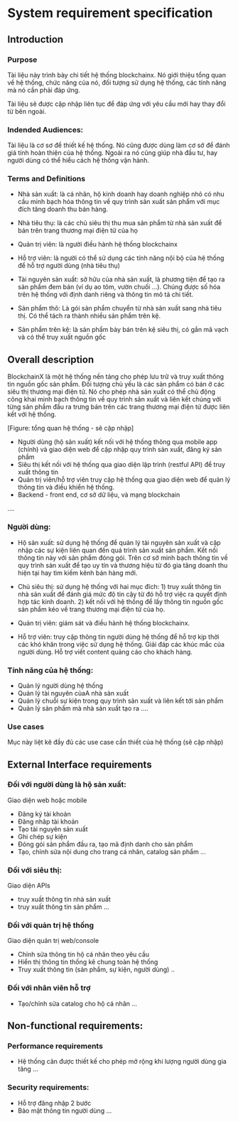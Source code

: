 # System requirement specification

## Introduction

### Purpose

Tài liệu này trình bày chi tiết hệ thống blockchainx. Nó giới thiệu tổng quan
về hệ thống, chức năng của nó, đối tượng sử dụng hệ thống, các tính năng mà nó
cần phải đáp ứng.

Tài liệu sẽ được cập nhập liên tục để đáp ứng với yêu cầu mới hay thay đổi từ bên ngoài.

### Indended Audiences:

Tài liệu là cơ sơ để thiết kế hệ thống. Nó cũng được dùng làm cơ sở để
đánh giá tính hoàn thiện của hệ thống. Ngoài ra nó cũng giúp nhà đầu tư, hay
người dùng có thể hiểu cách hệ thống vận hành.

### Terms and Definitions

- Nhà sản xuất: là cá nhân, hộ kinh doanh hay doanh nghiệp nhỏ có nhu cầu minh bạch hóa thông tin về quy trình sản xuất sản phẩm với mục đích tăng doanh thu bán hàng. 
- Nhà tiêu thụ: là các chủ siêu thị thu mua sản phẩm từ nhà sản xuất để bán trên trang thương mại điện tử của họ

- Quản trị viên: là người điều hành hệ thống blockchainx

- Hỗ trợ viên: là người có thể sử dụng các tính năng nội bộ của hệ thống để hỗ trợ người dùng (nhà tiêu thụ)

- Tài nguyên sản xuất: sở hữu của nhà sản xuất, là phương tiện để tạo ra sản phẩm đem bán (ví dụ ao tôm, vườn chuối ...). Chúng được số hóa trên hệ thống với định danh riêng và thông tin mô tả chi tiết. 

- Sản phẩm thô: Là gói sản phẩm chuyển từ nhà sản xuất sang nhà tiêu thị. Có
  thể tách ra thành nhiều sản phẩm trên kệ.
  
- Sản phẩm trên kệ: là sản phẩm bày bán trên kệ siêu thị, có gắn mã vạch và có
  thể truy xuất nguồn gốc


## Overall description

BlockchainX là một hệ thống nền tảng cho phép lưu trữ và truy xuất thông tin
nguồn gốc sản phẩm. Đối tượng chủ yếu là các sản phẩm có bán ở các siêu thị
thương mại điện tử. Nó cho phép nhà sản xuất có thể chủ động công khai minh
bạch thông tin về quy trình sản xuất và liên kết chúng với từng sản phầm đầu ra
 trưng bán trên các trang thương mại điện tử được liên kết với hệ thống.
 
 [Figure: tổng quan hệ thống - sẽ cập nhập]
 
- Người dùng (hộ sản xuất) kết nối với hệ thống thông qua mobile app (chính) và giao diện web để cập nhập quy trình sản xuất, đăng ký sản phẩm
- Siêu thị kết nối với hệ thống qua giao diện lập trình (restful API) để truy xuất thông tin
- Quản trị viên/hỗ trợ viên truy cập hệ thống qua giao diện web để quản lý thông tin và điều khiển hệ thống.
- Backend - front end, cơ sở dữ liệu, và mạng blockchain 

....

### Người dùng:

 - Hộ sản xuất: sử dụng hệ thống để quản lý tài nguyên sản xuất và cập nhập các sự kiện
   liên quan đến quá trình sản xuất sản phẩm. Kết nối thông tin này với sản
   phẩm đóng gói. Trên cơ sở minh bạch thông tin về quy trình sản xuất để tạo uy tín và thương hiệu từ đó gia tăng doanh thu hiện tại hay tìm kiếm kênh bán hàng mới.
 
 - Chủ siêu thị: sử dụng hệ thống với hai mục đích:  1) truy xuất thông tin nhà sản xuất để đánh giá mức độ tin cậy từ đó hỗ trợ việc ra quyết định hợp tác kinh doanh. 2) kết nối với hệ thống để lấy thông tin nguồn gốc sản phẩm kéo về trang thương mại điện tử của họ.
 
 - Quản trị viên:  giám sát và điều hành hệ thống blockchainx.

 - Hỗ trợ viên: truy cập thông tin người dùng hệ thống để hỗ trợ kịp thời
   các khó khăn trong việc sử dụng hệ thống. Giải đáp các khúc mắc của người
   dùng. Hỗ trợ viết content quảng cáo cho khách hàng.

### Tính năng của hệ thống:

  - Quản lý người dùng hệ thống
  - Quản lý tài nguyên củaA nhà sản xuất
  - Quản lý chuỗi sự kiện trong quy trình sản xuất và liên kết tới sản phẩm
  - Quản lý sản phẩm mà nhà sản xuất tạo ra
  ....
   
 ### Use cases
 
  Mục này liệt kê đầy đủ các use case cần thiết của hệ thống (sẽ cập nhập)

## External Interface requirements

### Đối với người dùng là hộ sản xuất:

Giao diện web hoặc mobile
 - Đăng ký tài khoản
 - Đăng nhâp tài khoản
 - Tạo tài nguyên sản xuất
 - Ghi chép sự kiện
 - Đóng gói sản phẩm đầu ra, tạo mã định danh cho sản phẩm
 - Tạo, chỉnh sửa nội dung cho trang cá nhân, catalog sản phẩm
 ...
 
### Đối với siêu thị:
Giao diện APIs
 - truy xuất thông tin nhà sản xuất
 - truy xuất thông tin sản phẩm
...

### Đối với quản trị hệ thống

Giao diện quản trị web/console
 - Chỉnh sửa thông tin hộ cá nhân theo yêu cầu
 - Hiển thị thông tin thống kê chung toàn hệ thống
 - Truy xuất thông tin (sản phẩm, sự kiện, người dùng)
 ..
 
### Đối với nhân viên hỗ trợ
 - Tạo/chỉnh sửa catalog cho hộ cá nhân
...


## Non-functional requirements:

### Performance requirements

 - Hệ thống cân được thiết kế cho phép mở rộng khi lượng người dùng gia tăng 
 ...
 
### Security requirements:

 - Hỗ trợ đăng nhập 2 bước
 - Bảo mật thông tin người dùng
 ...

